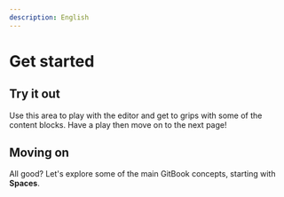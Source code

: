 ```yaml
---
description: English
---
```


# Get started

## Try it out

Use this area to play with the editor and get to grips with some of the content blocks. Have a play then move on to the next page!

## Moving on

All good? Let's explore some of the main GitBook concepts, starting with **Spaces**.
